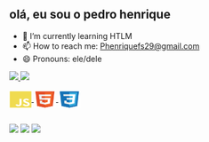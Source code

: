 ## olá, eu sou o pedro henrique

- 🌱 I’m currently learning HTLM
- 📫 How to reach me: Phenriquefs29@gmail.com
- 😄 Pronouns: ele/dele

<div>
  <a href="https://github.com/pedrinnxl08">
  <img height="180em" src="https://github-readme-stats.vercel.app/api?username=pedrinnxl08&show_icons=true&theme=dark&include_all_commits=true&count_private-true"/>
  <img height="180em" src="https://github-readme-stats.vercel.app/api/top-langs/?username=pedrinnxl08&layout=compact&langs_count=16&theme=dark"/>
</div>

<div style="display: inline_block"><br>
  <img align="center" alt="Pedro-Js" height="30" width="40" src="https://raw.githubusercontent.com/devicons/devicon/master/icons/javascript/javascript-plain.svg">
  <img align="center" alt="Pedro-HTML" height="30" width="40" src="https://raw.githubusercontent.com/devicons/devicon/master/icons/html5/html5-original.svg">
  <img align="center" alt="Pedro-CSS" height="30" width="40" src="https://raw.githubusercontent.com/devicons/devicon/master/icons/css3/css3-original.svg">
</div>

##

<div>
  <a href="https://instagram.com/pedrinn_rj" target="_blank"><img src="https://img.shields.io/badge/-Instagram-%23E4405F?style=for-the-badge&logo=instagram&logoColor=white" target="_blank"></a>
  <a href = "mailto: phenriquefs29@gmail.com"><img src="https://img.shields.io/badge/-Gmail-%23333?style=for-the-badge&logo=gmail&logoColor=white" target="_blank"></a>
  <a href="https://www.linkedin.com/in/pedro-henrique-ferreira-12ab19329" target="_blank"><img src="https://img.shields.io/badge/-LinkedIn-%230077B5?style=for-the-badge&logo=linkedin&logoColor=white" target="_blank"></a> 
  
</div>


